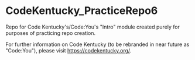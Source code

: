 # CodeKentucky_PracticeRepo6

Repo for Code Kentucky's/Code:You's "Intro" module created purely for purposes of practicing repo creation.

For further information on Code Kentucky (to be rebranded in near future as "Code:You"), please visit https://codekentucky.org/.
